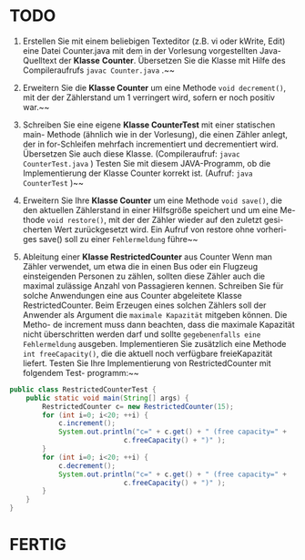 # TODO

1. Erstellen Sie mit einem beliebigen Texteditor (z.B. vi oder kWrite, Edit)
eine Datei Counter.java mit dem in der Vorlesung vorgestellten Java-
Quelltext der **Klasse** **Counter**.
Übersetzen Sie die Klasse mit Hilfe des Compileraufrufs `javac Counter.java` .~~

2. Erweitern Sie die **Klasse Counter** um eine Methode `void decrement()`,
mit der der Zählerstand um 1 verringert wird, sofern er noch positiv war.~~

3. Schreiben Sie eine eigene **Klasse CounterTest** mit einer statischen main-
Methode (ähnlich wie in der Vorlesung), die einen Zähler anlegt, der in
for-Schleifen mehrfach incrementiert und decrementiert wird.
Übersetzen Sie auch diese Klasse. (Compileraufruf: `javac CounterTest.java` )
Testen Sie mit diesem JAVA-Programm, ob die Implementierung der
Klasse Counter korrekt ist. (Aufruf: `java CounterTest` )~~

4. Erweitern Sie Ihre **Klasse Counter** um eine Methode `void save()`, die
den aktuellen Zählerstand in einer Hilfsgröße speichert und um eine Me-
thode `void restore()`, mit der der Zähler wieder auf den zuletzt gesi-
cherten Wert zurückgesetzt wird. Ein Aufruf von restore ohne vorheri-
ges save() soll zu einer `Fehlermeldung` führe~~  

5. Ableitung einer **Klasse RestrictedCounter** aus Counter
Wenn man Zähler verwendet, um etwa die in einen Bus
oder ein Flugzeug einsteigenden Personen zu zählen,
sollten diese Zähler auch die maximal zulässige Anzahl
von Passagieren kennen.
Schreiben Sie für solche Anwendungen eine aus Counter
abgeleitete Klasse RestrictedCounter. Beim Erzeugen
eines solchen Zählers soll der Anwender als Argument
die `maximale Kapazität` mitgeben können. Die Metho-
de increment muss dann beachten, dass die maximale
Kapazität nicht überschritten werden darf und sollte `gegebenenfalls eine Fehlermeldung`
ausgeben.
Implementieren Sie zusätzlich eine Methode `int freeCapacity()`, die die
aktuell noch verfügbare freieKapazität liefert.
Testen Sie Ihre Implementierung von RestrictedCounter mit folgendem Test-
programm:~~
```java
public class RestrictedCounterTest {
	public static void main(String[] args) {
		RestrictedCounter c= new RestrictedCounter(15);
		for (int i=0; i<20; ++i) {
			c.increment();
			System.out.println("c=" + c.get() + " (free capacity=" +
							c.freeCapacity() + ")" );
		}
		for (int i=0; i<20; ++i) {
			c.decrement();
			System.out.println("c=" + c.get() + " (free capacity=" +
							c.freeCapacity() + ")" );
		}
	}
}
```
# FERTIG

